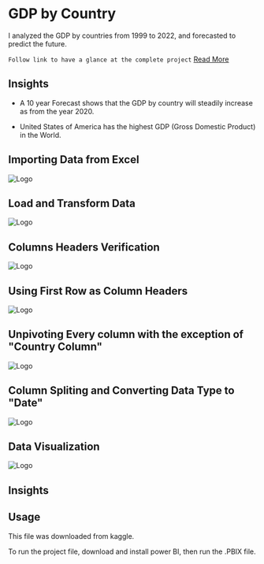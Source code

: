# GDP by Country

I analyzed the GDP by countries from 1999 to 2022, and forecasted to predict the future.


`Follow link to have a glance at the complete project` [Read More](https://njimonda.github.io/gdpDemo/)

## Insights

- A 10 year Forecast shows that the GDP by country will steadily increase as from the year 2020.

- United States of America has the highest GDP (Gross Domestic Product) in the World.

## Importing Data from Excel

![Logo](https://github.com/njimonda/GDP-by-Country-1999-2022/blob/main/steps/1.png)

## Load and Transform Data

![Logo](https://github.com/njimonda/GDP-by-Country-1999-2022/blob/main/steps/2.png)

## Columns Headers Verification

![Logo](https://github.com/njimonda/GDP-by-Country-1999-2022/blob/main/steps/3.png)

## Using First Row as Column Headers

![Logo](https://github.com/njimonda/GDP-by-Country-1999-2022/blob/main/steps/4.png)

## Unpivoting Every column with the exception of "Country Column"

![Logo](https://github.com/njimonda/GDP-by-Country-1999-2022/blob/main/steps/6.png)

## Column Spliting and Converting Data Type to "Date"

![Logo](https://github.com/njimonda/GDP-by-Country-1999-2022/blob/main/steps/7.png)

## Data Visualization

![Logo](https://github.com/njimonda/GDP-by-Country-1999-2022/blob/main/steps/9.png)

## Insights


## Usage

This file was downloaded from kaggle. 


To run the project file, download and install power BI, then run the .PBIX file. 


